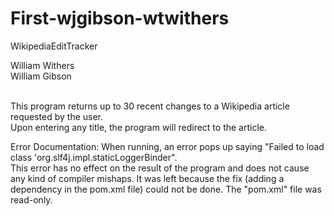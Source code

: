 # First-wjgibson-wtwithers
WikipediaEditTracker

William Withers <br/>
William Gibson <br/><br/>

This program returns up to 30 recent changes to a Wikipedia article requested by the user. <br/>
Upon entering any title, the program will redirect to the article. <br/>

Error Documentation: When running, an error pops up saying "Failed to load class 'org.slf4j.impl.staticLoggerBinder".<br/>
This error has no effect on the result of the program and does not cause any kind of compiler mishaps. It was left because the fix (adding a dependency in the pom.xml file) could not be done. The "pom.xml" file was read-only.
